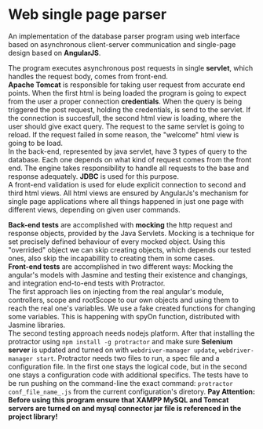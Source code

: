 # Web single page parser

An implementation of the database parser program using web interface based on asynchronous client-server communication and single-page design based on **AngularJS**. 

The program executes asynchronous post requests in single **servlet**, which handles the request body, comes from front-end.<br/>
**Apache Tomcat** is responsible for taking user request from accurate end points.
When the first html is being loaded the program is going to expect from the user a proper connection **credentials**. When the query is being triggered the post request, holding the credentials, is send to the servlet. If the connection is succesfull, the second html view is loading, where the user should give exact query. The request to the same servlet is going to reload. If the request failed in some reason, the "welcome" html view is going to be load.<br/>
In the back-end, represented by java servlet, have 3 types of query to the database. Each one depends on what kind of request comes from the front end. The engine takes responsibility to handle all requests to the base and response adequately. **JDBC** is used for this purpose. </br>
A front-end validation is used for elude explicit connection to second and third html views.
All html views are ensured by AngularJs's mechanism for single page applications where all things happened in just one page with different views, depending on given user commands.</br>

**Back-end tests** are accomplished with **mocking** the http request and response objects, provided by the Java Servlets. Mocking is a technique for set precisely defined behaviour of every mocked object. Using this "overrided" object we can skip creating objects, which depends our tested ones, also skip the incapabillity to creating them in some cases. </br>
**Front-end tests** are accomplished in two different ways: Mocking the angular's models with Jasmine and testing their existence and changings, and integration end-to-end tests with Protractor.</br>
The first approach lies on injecting from the real angular's module, controllers, scope and rootScope to our own objects and using them to reach the real one's variables. We use a fake created functions for changing some variables. This is happening with spyOn function, distributed with Jasmine libraries.</br>
The second testing approach needs nodejs platform. After that installing the protractor using `npm install -g protractor` and make sure **Selenium server** is updated and turned on with `webdriver-manager update`, `webdriver-manager start`. Protractor needs two files to run, a spec file and a configuration file. In the first one stays the logical code, but in the second one stays a configuration code with additional specifics. The tests have to be run pushing on the command-line the exact command: `protractor conf_file_name_.js` from the current configuration's diretory.
**Pay Attention: Before using this program ensure that XAMPP MySQL and Tomcat servers are turned on and mysql connector jar file is referenced in the project library!**
